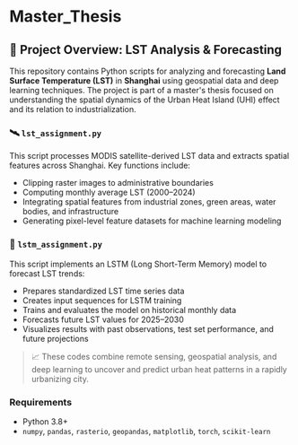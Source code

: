 # Master_Thesis

## 📂 Project Overview: LST Analysis & Forecasting

This repository contains Python scripts for analyzing and forecasting **Land Surface Temperature (LST)** in **Shanghai** using geospatial data and deep learning techniques. The project is part of a master's thesis focused on understanding the spatial dynamics of the Urban Heat Island (UHI) effect and its relation to industrialization.

### 🛰️ `lst_assignment.py`
This script processes MODIS satellite-derived LST data and extracts spatial features across Shanghai. Key functions include:
- Clipping raster images to administrative boundaries
- Computing monthly average LST (2000–2024)
- Integrating spatial features from industrial zones, green areas, water bodies, and infrastructure
- Generating pixel-level feature datasets for machine learning modeling

### 🔮 `lstm_assignment.py`
This script implements an LSTM (Long Short-Term Memory) model to forecast LST trends:
- Prepares standardized LST time series data
- Creates input sequences for LSTM training
- Trains and evaluates the model on historical monthly data
- Forecasts future LST values for 2025–2030
- Visualizes results with past observations, test set performance, and future projections

> 📈 These codes combine remote sensing, geospatial analysis, and deep learning to uncover and predict urban heat patterns in a rapidly urbanizing city.

### Requirements
- Python 3.8+
- `numpy`, `pandas`, `rasterio`, `geopandas`, `matplotlib`, `torch`, `scikit-learn`
